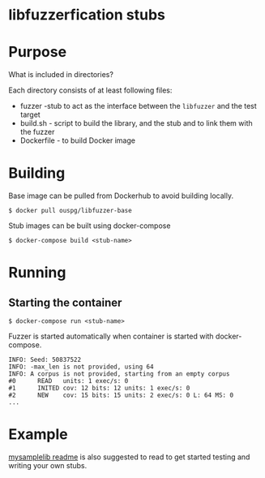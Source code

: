 # libfuzzerfication stubs

# Purpose


What is included in directories?

Each directory consists of at least following files:

 * fuzzer -stub to act as the interface between the `libfuzzer` and the test target
 * build.sh - script to build the library, and the stub and to link them with the fuzzer
 * Dockerfile - to build Docker image


# Building

Base image can be pulled from Dockerhub to avoid building locally.

```console
$ docker pull ouspg/libfuzzer-base
```

Stub images can be built using docker-compose

```console
$ docker-compose build <stub-name>
```

# Running

## Starting the container

```console
$ docker-compose run <stub-name>
```

Fuzzer is started automatically when container is started with docker-compose.


```console
INFO: Seed: 50837522
INFO: -max_len is not provided, using 64
INFO: A corpus is not provided, starting from an empty corpus
#0      READ   units: 1 exec/s: 0
#1      INITED cov: 12 bits: 12 units: 1 exec/s: 0
#2      NEW    cov: 15 bits: 15 units: 2 exec/s: 0 L: 64 MS: 0
...
```

# Example

[mysamplelib readme](mysamplelib/README.md) is also suggested to read to get started testing and writing your own stubs.
